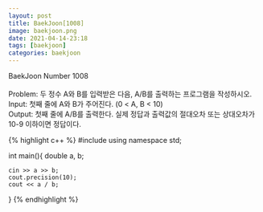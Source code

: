 ```yaml
---
layout: post
title: BaekJoon[1008]
image: baekjoon.png
date: 2021-04-14-23:18
tags: [baekjoon]
categories: baekjoon
---
```


BaekJoon Number 1008<br><br>
Problem: 두 정수 A와 B를 입력받은 다음, A/B를 출력하는 프로그램을 작성하시오.<br>
Input: 첫째 줄에 A와 B가 주어진다. (0 < A, B < 10)<br>
Output: 첫째 줄에 A/B를 출력한다. 실제 정답과 출력값의 절대오차 또는 상대오차가 10-9 이하이면 정답이다.

{% highlight c++ %}
#include <iostream>
using namespace std;

int main(){
	double a, b;

	cin >> a >> b;
	cout.precision(10);
	cout << a / b;
}
{% endhighlight %}